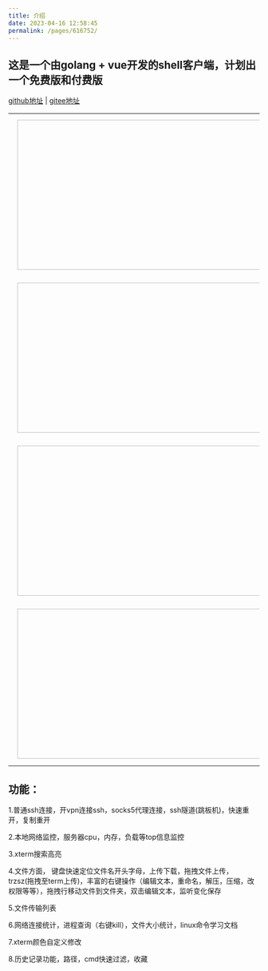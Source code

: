 ```yaml
---
title: 介绍
date: 2023-04-16 12:58:45
permalink: /pages/616752/
---
```


## 这是一个由golang + vue开发的shell客户端，计划出一个免费版和付费版

[github地址](https://github.com/zundaren/btshell-page) | [gitee地址](https://gitee.com/zundaren/btshell-page)

<table>
  <tbody>
    <tr>
      <td align="center" valign="middle">
        <img :src="$withBase('/img/comm/bt首页截图.png')" alt="" class="no-zoom" style="width:1000px;height:300px;margin: 10px;">
      </td>
    </tr>
    <tr>
      <td align="center" valign="middle">
        <img :src="$withBase('/img/comm/bt首页截图2.png')" alt="" class="no-zoom" style="width:1000px;height:300px;margin: 10px;">
      </td>
    </tr>
    <tr>
      <td align="center" valign="middle">
        <img :src="$withBase('/img/comm/bt首页截图3.png')" alt="" class="no-zoom" style="width:1000px;height:300px;margin: 10px;">
      </td>
    </tr>
    <tr>
      <td align="center" valign="middle">
        <img :src="$withBase('/img/comm/bt首页截图4.png')" alt="" class="no-zoom" style="width:1000px;height:300px;margin: 10px;">
      </td>
    </tr>

  </tbody>
</table>


## 功能：

1.普通ssh连接，开vpn连接ssh，socks5代理连接，ssh隧道(跳板机)，快速重开，复制重开

2.本地网络监控，服务器cpu，内存，负载等top信息监控

3.xterm搜索高亮

4.文件方面， 键盘快速定位文件名开头字母，上传下载，拖拽文件上传， trzsz(拖拽至term上传)，丰富的右键操作（编辑文本，重命名，解压，压缩，改权限等等），拖拽行移动文件到文件夹，双击编辑文本，监听变化保存

5.文件传输列表

6.网络连接统计，进程查询（右键kill），文件大小统计，linux命令学习文档

7.xterm颜色自定义修改

8.历史记录功能，路径，cmd快速过滤，收藏

